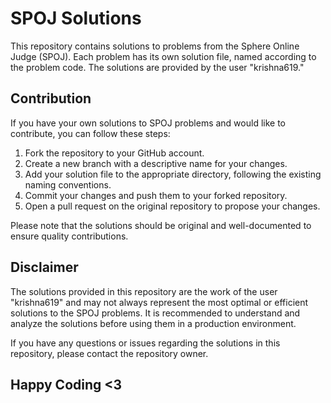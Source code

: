 # SPOJ Solutions

This repository contains solutions to problems from the Sphere Online Judge (SPOJ). Each problem has its own solution file, named according to the problem code. The solutions are provided by the user "krishna619."

## Contribution

If you have your own solutions to SPOJ problems and would like to contribute, you can follow these steps:

1. Fork the repository to your GitHub account.
2. Create a new branch with a descriptive name for your changes.
3. Add your solution file to the appropriate directory, following the existing naming conventions.
4. Commit your changes and push them to your forked repository.
5. Open a pull request on the original repository to propose your changes.

Please note that the solutions should be original and well-documented to ensure quality contributions.

## Disclaimer

The solutions provided in this repository are the work of the user "krishna619" and may not always represent the most optimal or efficient solutions to the SPOJ problems. It is recommended to understand and analyze the solutions before using them in a production environment.

If you have any questions or issues regarding the solutions in this repository, please contact the repository owner.

## Happy Coding <3
